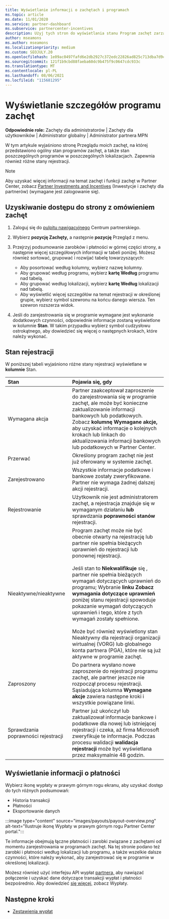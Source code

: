 ```yaml
---
title: Wyświetlanie informacji o zachętach i programach
ms.topic: article
ms.date: 11/01/2020
ms.service: partner-dashboard
ms.subservice: partnercenter-incentives
description: Użyj tych stron do wyświetlania stanu Program zachęt zarządzania
author: mseamons
ms.author: mseamons
ms.localizationpriority: medium
ms.custom: SEOJULY.20
ms.openlocfilehash: 1e09ac0497fafd6e2db2927c372edc22826ad825c713dba7d9c5854d0bfe64d9
ms.sourcegitcommit: 121f1b9cbd88faeba60dc9b475f9c0647cdc933c
ms.translationtype: MT
ms.contentlocale: pl-PL
ms.lasthandoff: 08/06/2021
ms.locfileid: "115681295"
---
```

# <a name="view-your-incentives-program-details"></a>Wyświetlanie szczegółów programu zachęt

**Odpowiednie role:** Zachęty dla administratorów | Zachęty dla użytkowników | Administrator globalny | Administrator partnera MPN

W tym artykule  wyjaśniono stronę Przeglądu moich zachęt, na której przedstawiono ogólny stan programów zachęt, a także stan poszczególnych programów w poszczególnych lokalizacjach. Zapewnia również różne stany rejestracji.

>[!NOTE]
>Aby uzyskać więcej informacji na temat zachęt i funkcji zachęt w Partner Center, zobacz [Partner Investments and Incentives](https://partner.microsoft.com/membership/partner-incentives) (Inwestycje i zachęty dla partnerów) (wymagane jest zalogowanie się).

## <a name="access-the-incentives-overview-page"></a>Uzyskiwanie dostępu do strony z omówieniem zachęt

1. Zaloguj się do [pulpitu nawigacyjnego](https://partner.microsoft.com/dashboard) Centrum partnerskiego.
1. Wybierz **pozycję Zachęty,** a następnie **pozycję** Przegląd z menu.
1. Przejrzyj podsumowanie zarobków i płatności w górnej części strony, a następnie więcej szczegółowych informacji w tabeli poniżej. Możesz również sortować, grupować i rozwijać tabelę towarzyszących:

   - Aby posortować według kolumny, wybierz nazwę kolumny.
   - Aby grupować według programu, wybierz **kartę Według** programu nad tabelą.
   - Aby grupować według lokalizacji, wybierz **kartę Według** lokalizacji nad tabelą.
   - Aby wyświetlić więcej szczegółów na temat rejestracji w określonej grupie, wybierz symbol szewronu na końcu danego wiersza. Ten szewron rozszerza widok.
1. Jeśli do zarejestrowania się w programie wymagane jest wykonanie dodatkowych czynności, odpowiednie informacje zostaną wyświetlone w kolumnie **Stan**. W takim przypadku wybierz symbol cudzysłowu ostrokątnego, aby dowiedzieć się więcej o następnych krokach, które należy wykonać.

## <a name="enrollment-status"></a>Stan rejestracji

W poniższej tabeli wyjaśniono różne stany rejestracji wyświetlane w **kolumnie** Stan.

| **Stan**         | **Pojawia się, gdy** |
|:------------------------------------|:------------------|
| Wymagana akcja  | Partner zaakceptował zaproszenie do zarejestrowania się w programie zachęt, ale może być konieczne zaktualizowanie informacji bankowych lub podatkowych. Zobacz **kolumnę Wymagane akcje,** aby uzyskać informacje o kolejnych krokach lub linkach do aktualizowania informacji bankowych lub podatkowych w Partner Center. |
| Przerwać  | Określony program zachęt nie jest już oferowany w systemie zachęt. |
| Zarejestrowano  | Wszystkie informacje podatkowe i bankowe zostały zweryfikowane. Partner nie wymaga żadnej dalszej akcji rejestracji. |
| Rejestrowanie  | Użytkownik nie jest administratorem zachęt, a rejestracja znajduje się w wymaganym działaniu **lub** sprawdzania **poprawności stanów** rejestracji.|
| Nieaktywne/nieaktywne | Program zachęt może nie być obecnie otwarty na rejestrację lub partner nie spełnia bieżących uprawnień do rejestracji lub ponownej rejestracji. <br><br> Jeśli stan to **Niekwalifikuje** się , partner nie spełnia bieżących wymagań dotyczących uprawnień do programu; Wybranie **linku Zobacz wymagania dotyczące uprawnień** poniżej stanu rejestracji spowoduje pokazanie wymagań dotyczących uprawnień i tego, które z tych wymagań zostały spełnione. <br><br> Może być również  wyświetlony stan Nieaktywny dla rejestracji organizacji wirtualnej (VORG) lub globalnego konta partnera (PGA), które nie są już aktywne w programie zachęt.  |
| Zaproszony  | Do partnera wysłano nowe zaproszenie do rejestracji programu zachęt, ale partner jeszcze nie rozpoczął procesu rejestracji. Sąsiadująca kolumna **Wymagane akcje** zawiera następne kroki i wszystkie powiązane linki.  |
| Sprawdzania poprawności rejestracji  | Partner już ukończył lub zaktualizował informacje bankowe i podatkowe dla nowej lub istniejącej rejestracji i czeka, aż firma Microsoft zweryfikuje te informacje. Podczas procesu walidacji **walidacja rejestracji** może być wyświetlana przez maksymalnie 48 godzin.  |

## <a name="see-your-payment-information"></a>Wyświetlanie informacji o płatności

Wybierz ikonę wypłaty w prawym górnym rogu ekranu, aby uzyskać dostęp do tych różnych podsumowań:

- Historia transakcji
- Płatności
- Eksportowanie danych

:::image type="content" source="images/payouts/payout-overview.png" alt-text="Ilustruje ikonę Wypłaty w prawym górnym rogu Partner Center portal.":::

Te informacje obejmują łączne płatności i zarobki związane z zachętami od momentu zarejestrowania w programach zachęt. Na tej stronie podano też zarobki i płatności według lokalizacji lub programu, a także wszelkie dalsze czynności, które należy wykonać, aby zarejestrować się w programie w określonej lokalizacji. 

Możesz również użyć interfejsu API wypłat [partnera,](https://apidocs.microsoft.com/services/partnerpayouts) aby nawiązać połączenie i uzyskać dane dotyczące transakcji wypłat i płatności bezpośrednio. Aby dowiedzieć [się więcej,](payout-statement.md) zobacz Wypłaty.

## <a name="next-steps"></a>Następne kroki

- [Zestawienia wypłat](payout-statement.md)
